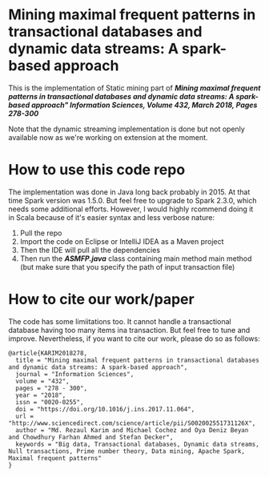 # Mining maximal frequent patterns in transactional databases and dynamic data streams: A spark-based approach
This is the implementation of Static mining part of ***Mining maximal frequent patterns in transactional databases and dynamic data streams: A spark-based approach" Information Sciences, Volume 432, March 2018, Pages 278-300***

Note that the dynamic streaming implementation is done but not openly available now as we're working on extension at the moment. 

# How to use this code repo
The implementation was done in Java long back probably in 2015. At that time Spark version was 1.5.0. But feel free to upgrade to Spark 2.3.0, which needs some additional efforts. However, I would highly rcommend doing it in Scala because of it's easier syntax and less verbose nature: 

1. Pull the repo
2. Import the code on Eclipse or IntelliJ IDEA as a Maven project
3. Then the IDE will pull all the dependencies
4. Then run the ***ASMFP.java*** class containing main method main method (but make sure that you specify the path of input transaction file)

# How to cite our work/paper
The code has some limiitations too. It cannot handle a transactional database having too many items ina transaction. But feel free to tune and improve. Nevertheless, if you want to cite our work, please do so as follows: 

```
@article{KARIM2018278,
  title = "Mining maximal frequent patterns in transactional databases and dynamic data streams: A spark-based approach",
  journal = "Information Sciences",
  volume = "432",
  pages = "278 - 300",
  year = "2018",
  issn = "0020-0255",
  doi = "https://doi.org/10.1016/j.ins.2017.11.064",
  url = "http://www.sciencedirect.com/science/article/pii/S002002551731126X",
  author = "Md. Rezaul Karim and Michael Cochez and Oya Deniz Beyan and Chowdhury Farhan Ahmed and Stefan Decker",
  keywords = "Big data, Transactional databases, Dynamic data streams, Null transactions, Prime number theory, Data mining, Apache Spark,   Maximal frequent patterns"
}
```
